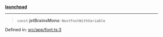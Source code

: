 [**launchpad**](index.md)

***

> `const` **jetBrainsMono**: `NextFontWithVariable`

Defined in: [src/app/font.ts:3](https://github.com/victorbratov/launchpad/blob/6dd13cd77753e59ec2a031fc7279545899826925/src/app/font.ts#L3)
